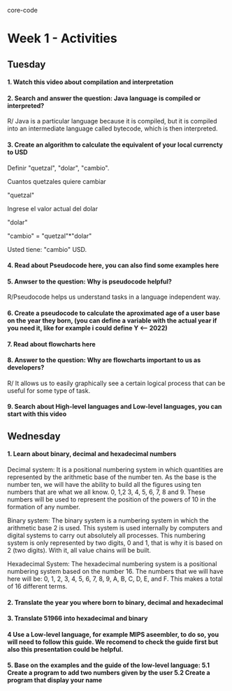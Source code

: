 core-code
# Week 1 - Activities

## Tuesday

#### 1. Watch this video about compilation and interpretation

#### 2. Search and answer the question: Java language is compiled or interpreted?

R/ Java is a particular language because it is compiled, but it is compiled into an intermediate language called bytecode, which is then interpreted.

#### 3. Create an algorithm to calculate the equivalent of your local currencty to USD

Definir "quetzal", "dolar", "cambio".

Cuantos quetzales quiere cambiar

"quetzal"

Ingrese el valor actual del dolar

"dolar"

"cambio" = "quetzal"*"dolar"

Usted tiene: "cambio" USD.

#### 4. Read about Pseudocode here, you can also find some examples here

#### 5. Anwser to the question: Why is pseudocode helpful?

R/Pseudocode helps us understand tasks in a language independent way.

#### 6. Create a pseudocode to calculate the aproximated age of a user base on the year they born, (you can define a variable with the actual year if you need it, like for example i could define Y <-- 2022)

#### 7. Read about flowcharts here

#### 8. Answer to the question: Why are flowcharts important to us as developers?

R/ It allows us to easily graphically see a certain logical process that can be useful for some type of task.

#### 9. Search about High-level languages and Low-level languages, you can start with this video

## Wednesday
#### 1. Learn about binary, decimal and hexadecimal numbers
Decimal system: It is a positional numbering system in which quantities are represented by the arithmetic base of the number ten. As the base is the number ten, we will have the ability to build all the figures using ten numbers that are what we all know. 0, 1,2 3, 4, 5, 6, 7, 8 and 9. These numbers will be used to represent the position of the powers of 10 in the formation of any number.

Binary system: The binary system is a numbering system in which the arithmetic base 2 is used. This system is used internally by computers and digital systems to carry out absolutely all processes. This numbering system is only represented by two digits, 0 and 1, that is why it is based on 2 (two digits). With it, all value chains will be built. 

Hexadecimal System: The hexadecimal numbering system is a positional numbering system based on the number 16. The numbers that we will have here will be: 0, 1, 2, 3, 4, 5, 6, 7, 8, 9, A, B, C, D, E, and F. This makes a total of 16 different terms.

#### 2. Translate the year you where born to binary, decimal and hexadecimal

#### 3. Translate 51966 into hexadecimal and binary
#### 4 Use a Low-level language, for example MIPS aseembler, to do so, you will need to follow this guide. We recomend to check the guide first but also this presentation could be helpful.
#### 5. Base on the examples and the guide of the low-level language: 5.1 Create a program to add two numbers given by the user 5.2 Create a program that display your name
